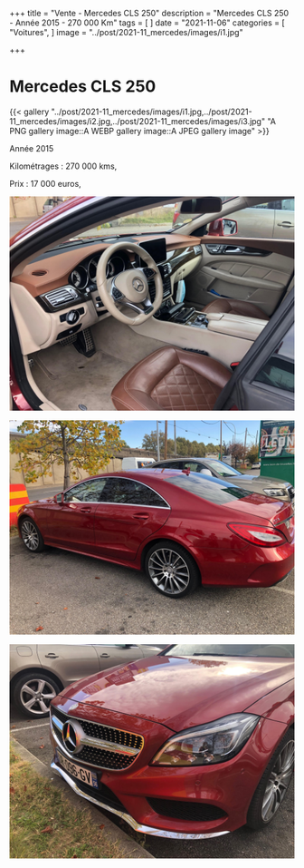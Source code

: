 +++
title = "Vente - Mercedes CLS 250"
description = "Mercedes CLS 250 - Année 2015 - 270 000 Km"
tags = [
]
date = "2021-11-06"
categories = [
    "Voitures",
]
image = "../post/2021-11_mercedes/images/i1.jpg"

+++

# Mercedes CLS 250


{{< gallery "../post/2021-11_mercedes/images/i1.jpg,../post/2021-11_mercedes/images/i2.jpg,../post/2021-11_mercedes/images/i3.jpg" "A PNG gallery image::A WEBP gallery image::A JPEG gallery image" >}}


Année 2015

Kilométrages : 270 000 kms, 

Prix : 17 000 euros,

<!-- more -->


![](images/i2.jpg)




![](images/i1.jpg)

![](images/i3.jpg)
